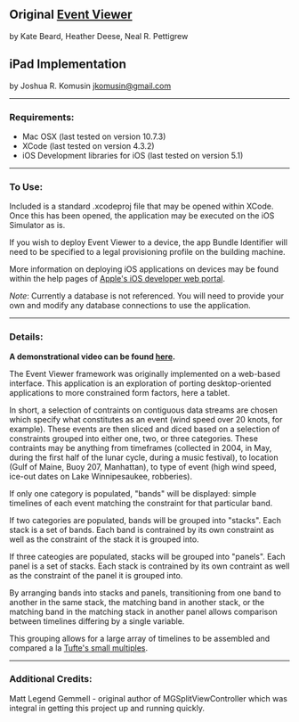 ## Original [Event Viewer](http://ivi.sagepub.com/content/7/2/133)
by Kate Beard, Heather Deese, Neal R. Pettigrew

## iPad Implementation
by Joshua R. Komusin
jkomusin@gmail.com

***
### Requirements:
* Mac OSX (last tested on version 10.7.3)
* XCode (last tested on version 4.3.2)
* iOS Development libraries for iOS (last tested on version 5.1)

***
### To Use:
Included is a standard .xcodeproj file that may be opened within XCode. Once this
has been opened, the application may be executed on the iOS Simulator as is. 

If you wish to deploy Event Viewer to a device, the app Bundle Identifier will 
need to be specified to a legal provisioning profile on the building machine.

More information on deploying iOS applications on devices may be found within 
the help pages of [Apple's iOS developer web portal](https://developer.apple.com/devcenter/ios).

*Note*: Currently a database is not referenced. You will need to provide your own
and modify any database connections to use the application.

***
### Details:
**A demonstrational video can be found [here](https://www.youtube.com/watch?v=o3lsqyPI1Rs).**

The Event Viewer framework was originally implemented on a web-based interface.
This application is an exploration of porting desktop-oriented applications to
more constrained form factors, here a tablet.

In short, a selection of contraints on contiguous data streams are chosen which
specify what constitutes as an event (wind speed over 20 knots, for example).
These events are then sliced and diced based on a selection of constraints grouped
into either one, two, or three categories. These contraints may be anything from
timeframes (collected in 2004, in May, during the first half of the lunar cycle,
during a music festival), to location (Gulf of Maine, Buoy 207, Manhattan), to
type of event (high wind speed, ice-out dates on Lake Winnipesaukee, robberies).

If only one category is populated, "bands" will be displayed: simple timelines
of each event matching the constraint for that particular band.

If two categories are populated, bands will be grouped into "stacks". Each stack
is a set of bands. Each band is contrained by its own constraint as well as the
constraint of the stack it is grouped into.

If three cateogies are populated, stacks will be grouped into "panels". Each panel
is a set of stacks. Each stack is contrained by its own contraint as well as the
constraint of the panel it is grouped into.

By arranging bands into stacks and panels, transitioning from one band to another
in the same stack, the matching band in another stack, or the matching band in the
matching stack in another panel allows comparison between timelines differing by 
a single variable.

This grouping allows for a large array of timelines to be assembled and compared
a la [Tufte's small multiples](http://en.wikipedia.org/wiki/Small_multiple).

***
### Additional Credits:
Matt Legend Gemmell - original author of MGSplitViewController which was integral
in getting this project up and running quickly.

